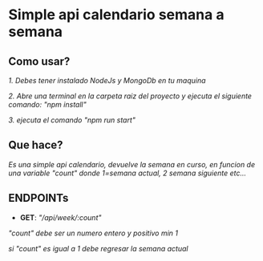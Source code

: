 # Simple api calendario semana a semana

## Como usar?

_1. Debes tener instalado NodeJs y MongoDb en tu maquina_

_2. Abre una terminal en la carpeta raiz del proyecto y ejecuta el siguiente comando: "npm install"_

_3. ejecuta el comando "npm run start"_

## Que hace?

_Es una simple api calendario, devuelve la semana en curso, en funcion de una variable "count" donde 1=semana actual, 2 semana siguiente etc..._

## ENDPOINTs

* **GET**: _"/api/week/:count"_

_"count" debe ser un numero entero y positivo min 1_

_si "count" es igual a 1 debe regresar la semana actual_